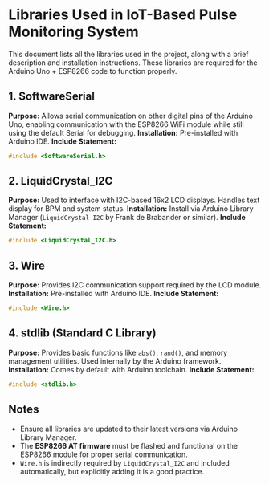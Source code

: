 # Libraries Used in IoT-Based Pulse Monitoring System

This document lists all the libraries used in the project, along with a brief description and installation instructions. These libraries are required for the Arduino Uno + ESP8266 code to function properly.

## 1. SoftwareSerial

**Purpose:** Allows serial communication on other digital pins of the Arduino Uno, enabling communication with the ESP8266 WiFi module while still using the default Serial for debugging.
**Installation:** Pre-installed with Arduino IDE.
**Include Statement:**

```cpp
#include <SoftwareSerial.h>
```


## 2. LiquidCrystal_I2C

**Purpose:** Used to interface with I2C-based 16x2 LCD displays. Handles text display for BPM and system status.
**Installation:** Install via Arduino Library Manager (`LiquidCrystal I2C` by Frank de Brabander or similar).
**Include Statement:**

```cpp
#include <LiquidCrystal_I2C.h>
```

## 3. Wire

**Purpose:** Provides I2C communication support required by the LCD module.
**Installation:** Pre-installed with Arduino IDE.
**Include Statement:**

```cpp
#include <Wire.h>
```


## 4. stdlib (Standard C Library)

**Purpose:** Provides basic functions like `abs()`, `rand()`, and memory management utilities. Used internally by the Arduino framework.
**Installation:** Comes by default with Arduino toolchain.
**Include Statement:**

```cpp
#include <stdlib.h>
```

## Notes

* Ensure all libraries are updated to their latest versions via Arduino Library Manager.
* The **ESP8266 AT firmware** must be flashed and functional on the ESP8266 module for proper serial communication.
* `Wire.h` is indirectly required by `LiquidCrystal_I2C` and included automatically, but explicitly adding it is a good practice.